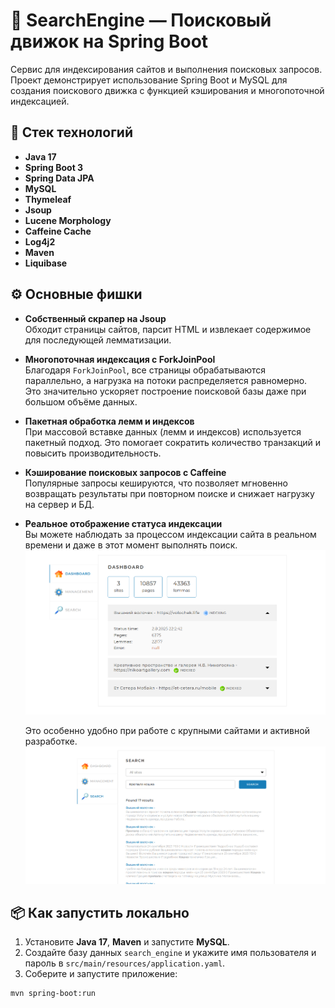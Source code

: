 # 🔎 SearchEngine — Поисковый движок на Spring Boot

Сервис для индексирования сайтов и выполнения поисковых запросов.
Проект демонстрирует использование Spring Boot и MySQL для создания
поискового движка с функцией кэширования и многопоточной индексацией.

## 🚀 Стек технологий

- **Java 17**
- **Spring Boot 3**
- **Spring Data JPA**
- **MySQL**
- **Thymeleaf**
- **Jsoup**
- **Lucene Morphology**
- **Caffeine Cache**
- **Log4j2**
- **Maven**
- **Liquibase**

## ⚙️ Основные фишки

- **Собственный скрапер на Jsoup**  
  Обходит страницы сайтов, парсит HTML и извлекает содержимое для последующей лемматизации.

- **Многопоточная индексация с ForkJoinPool**  
  Благодаря `ForkJoinPool`, все страницы обрабатываются параллельно, а нагрузка на потоки распределяется равномерно.  
  Это значительно ускоряет построение поисковой базы даже при большом объёме данных.

- **Пакетная обработка лемм и индексов**  
  При массовой вставке данных (лемм и индексов) используется пакетный подход. Это помогает сократить количество транзакций и повысить производительность.

- **Кэширование поисковых запросов с Caffeine**  
  Популярные запросы кешируются, что позволяет мгновенно возвращать результаты при повторном поиске и снижает нагрузку на сервер и БД.

- **Реальное отображение статуса индексации**  
  Вы можете наблюдать за процессом индексации сайта в реальном времени и даже в этот момент выполнять поиск.  
  ![img.png](img.png)

  Это особенно удобно при работе с крупными сайтами и активной разработке.
  ![img_1.png](img_1.png)

## 📦 Как запустить локально

1. Установите **Java 17**, **Maven** и запустите **MySQL**.
2. Создайте базу данных `search_engine` и укажите имя пользователя и пароль в `src/main/resources/application.yaml`.
3. Соберите и запустите приложение:

```bash
mvn spring-boot:run
